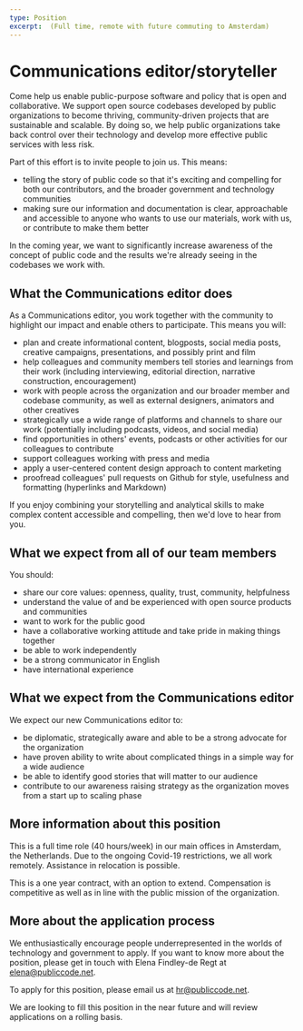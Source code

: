 ```yaml
---
type: Position
excerpt:  (Full time, remote with future commuting to Amsterdam)
---
```


# Communications editor/storyteller

Come help us enable public-purpose software and policy that is open and collaborative. We support open source codebases developed by public organizations to become thriving, community-driven projects that are sustainable and scalable. By doing so, we help public organizations take back control over their technology and develop more effective public services with less risk.

Part of this effort is to invite people to join us. This means:

* telling the story of public code so that it's exciting and compelling for both our contributors, and the broader government and technology communities
* making sure our information and documentation is clear, approachable and accessible to anyone who wants to use our materials, work with us, or contribute to make them better

In the coming year, we want to significantly increase awareness of the concept of public code and the results we're already seeing in the codebases we work with.

## What the Communications editor does

As a Communications editor, you work together with the community to highlight our impact and enable others to participate. This means you will:

* plan and create informational content, blogposts, social media posts, creative campaigns, presentations, and possibly print and film
* help colleagues and community members tell stories and learnings from their work (including interviewing, editorial direction, narrative construction, encouragement)
* work with people across the organization and our broader member and codebase community, as well as external designers, animators and other creatives
* strategically use a wide range of platforms and channels to share our work (potentially including podcasts, videos, and social media)
* find opportunities in others' events, podcasts or other activities for our colleagues to contribute
* support colleagues working with press and media
* apply a user-centered content design approach to content marketing
* proofread colleagues' pull requests on Github for style, usefulness and formatting (hyperlinks and Markdown)

If you enjoy combining your storytelling and analytical skills to make complex content accessible and compelling, then we'd love to hear from you.

## What we expect from all of our team members

You should:

* share our core values: openness, quality, trust, community, helpfulness
* understand the value of and be experienced with open source products and communities
* want to work for the public good
* have a collaborative working attitude and take pride in making things together
* be able to work independently
* be a strong communicator in English
* have international experience

## What we expect from the Communications editor

We expect our new Communications editor to:

* be diplomatic, strategically aware and able to be a strong advocate for the organization
* have proven ability to write about complicated things in a simple way for a wide audience
* be able to identify good stories that will matter to our audience
* contribute to our awareness raising strategy as the organization moves from a start up to scaling phase

## More information about this position

This is a full time role (40 hours/week) in our main offices in Amsterdam, the Netherlands. Due to the ongoing Covid-19 restrictions, we all work remotely. Assistance in relocation is possible.

This is a one year contract, with an option to extend. Compensation is competitive as well as in line with the public mission of the organization.

## More about the application process

We enthusiastically encourage people underrepresented in the worlds of technology and government to apply.
If you want to know more about the position, please get in touch with Elena Findley-de Regt at <elena@publiccode.net>.

To apply for this position, please email us at <hr@publiccode.net>.

We are looking to fill this position in the  near future and will review applications on a rolling basis.
